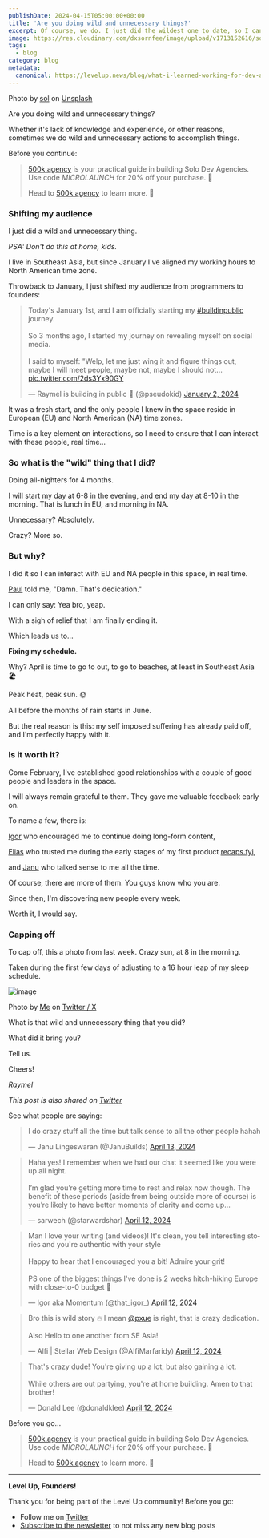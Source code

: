 ```yaml
---
publishDate: 2024-04-15T05:00:00+00:00
title: 'Are you doing wild and unnecessary things?'
excerpt: Of course, we do. I just did the wildest one to date, so I can..
image: https://res.cloudinary.com/dxsornfee/image/upload/v1713152616/sol-tZw3fcjUIpM-unsplash_e2verx.jpg
tags:
  - blog
category: blog
metadata:
  canonical: https://levelup.news/blog/what-i-learned-working-for-dev-agency
---
```


<span class="text-sm italic">
Photo by <a href="https://unsplash.com/@solimonster?utm_content=creditCopyText&utm_medium=referral&utm_source=unsplash">sol</a> on <a href="https://unsplash.com/photos/group-of-person-on-stairs-tZw3fcjUIpM?utm_content=creditCopyText&utm_medium=referral&utm_source=unsplash">Unsplash</a>
</span>

Are you doing wild and unnecessary things?

Whether it's lack of knowledge and experience, or other reasons, sometimes we do wild and unnecessary actions to accomplish things.

Before you continue:

> [500k.agency](https://500k.agency/?ref=levelup) is your practical guide in building Solo Dev Agencies. Use code _MICROLAUNCH_ for 20% off your purchase. 🚀
>
> Head to [500k.agency](https://500k.agency/?ref=levelup) to learn more. 🚀

### Shifting my audience

I just did a wild and unnecessary thing.

_PSA: Don't do this at home, kids._

I live in Southeast Asia, but since January I've aligned my working hours to North American time zone.

Throwback to January, I just shifted my audience from programmers to founders:

<blockquote class="twitter-tweet"><p lang="en" dir="ltr">Today&#39;s January 1st, and I am officially starting my <a href="https://twitter.com/hashtag/buildinpublic?src=hash&amp;ref_src=twsrc%5Etfw">#buildinpublic</a> journey.<br><br>So 3 months ago, I started my journey on revealing myself on social media.<br><br>I said to myself: &quot;Welp, let me just wing it and figure things out, maybe I will meet people, maybe not, maybe I should not… <a href="https://t.co/2ds3Yx90GY">pic.twitter.com/2ds3Yx90GY</a></p>&mdash; Raymel is building in public 🚀 (@pseudokid) <a href="https://twitter.com/pseudokid/status/1741989325963952628?ref_src=twsrc%5Etfw">January 2, 2024</a></blockquote> <script async src="https://platform.twitter.com/widgets.js" charset="utf-8"></script>

It was a fresh start, and the only people I knew in the space reside in European (EU) and North American (NA) time zones.

Time is a key element on interactions, so I need to ensure that I can interact with these people, real time...

### So what is the "wild" thing that I did?

Doing all-nighters for 4 months.

I will start my day at 6-8 in the evening, and end my day at 8-10 in the morning. That is lunch in EU, and morning in NA.

Unnecessary? Absolutely.

Crazy? More so.

### But why?

I did it so I can interact with EU and NA people in this space, in real time.

[Paul](https://x.com/pxue) told me, "Damn. That's dedication."

I can only say: Yea bro, yeap.

With a sigh of relief that I am finally ending it.

Which leads us to...

**Fixing my schedule.**

Why? April is time to go to out, to go to beaches, at least in Southeast Asia🏖️

Peak heat, peak sun. 🌞

All before the months of rain starts in June.

But the real reason is this: my self imposed suffering has already paid off, and I'm perfectly happy with it.

### Is it worth it?

Come February, I've established good relationships with a couple of good people and leaders in the space.

I will always remain grateful to them. They gave me valuable feedback early on.

To name a few, there is:

[Igor](https://x.com/that_igor_) who encouraged me to continue doing long-form content,

[Elias](https://x.com/eliasstravik) who trusted me during the early stages of my first product [recaps.fyi](https://recaps.fyi),

and [Janu](https://x.com/JanuBuilds) who talked sense to me all the time.

Of course, there are more of them. You guys know who you are.

Since then, I'm discovering new people every week.

Worth it, I would say.

### Capping off

To cap off, this a photo from last week.
Crazy sun, at 8 in the morning.

Taken during the first few days of adjusting to a 16 hour leap of my sleep schedule.

![image](https://res.cloudinary.com/dxsornfee/image/upload/v1713163547/GK83cjObkAAEczZ_pxt8j7.png)

<span class="text-sm italic">
Photo by <a href="https://x.com/pseudokid">Me</a> on <a href="https://twitter.com/pseudokid/status/1778701925393035516">Twitter / X</a>
</span>

What is that wild and unnecessary thing that you did?

What did it bring you?

Tell us.

Cheers!

_Raymel_

_This post is also shared on [Twitter](https://twitter.com/pseudokid/status/1778701925393035516)_

See what people are saying:

<blockquote class="twitter-tweet" data-conversation="none"><p lang="en" dir="ltr">I do crazy stuff all the time but talk sense to all the other people hahah</p>&mdash; Janu Lingeswaran (@JanuBuilds) <a href="https://twitter.com/JanuBuilds/status/1779117698888106151?ref_src=twsrc%5Etfw">April 13, 2024</a></blockquote> <script async src="https://platform.twitter.com/widgets.js" charset="utf-8"></script>

<blockquote class="twitter-tweet" data-conversation="none"><p lang="en" dir="ltr">Haha yes! I remember when we had our chat it seemed like you were up all night. <br><br>I’m glad you’re getting more time to rest and relax now though. The benefit of these periods (aside from being outside more of course) is you’re likely to have better moments of clarity and come up…</p>&mdash; sarwech (@starwardshar) <a href="https://twitter.com/starwardshar/status/1778724878507556868?ref_src=twsrc%5Etfw">April 12, 2024</a></blockquote> <script async src="https://platform.twitter.com/widgets.js" charset="utf-8"></script>

<blockquote class="twitter-tweet" data-conversation="none"><p lang="en" dir="ltr">Man I love your writing (and videos)! It&#39;s clean, you tell interesting stories and you&#39;re authentic with your style<br><br>Happy to hear that I encouraged you a bit! Admire your grit!<br><br>PS one of the biggest things I&#39;ve done is 2 weeks hitch-hiking Europe with close-to-0 budget 🕺</p>&mdash; Igor aka Momentum (@that_igor_) <a href="https://twitter.com/that_igor_/status/1778712924309057589?ref_src=twsrc%5Etfw">April 12, 2024</a></blockquote> <script async src="https://platform.twitter.com/widgets.js" charset="utf-8"></script>

<blockquote class="twitter-tweet" data-conversation="none"><p lang="en" dir="ltr">Bro this is wild story 🔥 I mean <a href="https://twitter.com/pxue?ref_src=twsrc%5Etfw">@pxue</a> is right, that is crazy dedication.<br><br>Also Hello to one another from SE Asia!</p>&mdash; Alfi | Stellar Web Design (@AlfiMarfaridy) <a href="https://twitter.com/AlfiMarfaridy/status/1778723597273661461?ref_src=twsrc%5Etfw">April 12, 2024</a></blockquote> <script async src="https://platform.twitter.com/widgets.js" charset="utf-8"></script>

<blockquote class="twitter-tweet" data-conversation="none"><p lang="en" dir="ltr">That&#39;s crazy dude! You&#39;re giving up a lot, but also gaining a lot. <br><br>While others are out partying, you&#39;re at home building. Amen to that brother!</p>&mdash; Donald Lee (@donaldklee) <a href="https://twitter.com/donaldklee/status/1778837257442464087?ref_src=twsrc%5Etfw">April 12, 2024</a></blockquote> <script async src="https://platform.twitter.com/widgets.js" charset="utf-8"></script>

Before you go...

> [500k.agency](https://500k.agency/?ref=levelup) is your practical guide in building Solo Dev Agencies. Use code _MICROLAUNCH_ for 20% off your purchase. 🚀
>
> Head to [500k.agency](https://500k.agency/?ref=levelup) to learn more. 🚀

---

**Level Up, Founders!**

Thank you for being part of the Level Up community! Before you go:

- Follow me on [Twitter](https://twitter.com/pseudokid)
- <a href="#" data-eo-form-toggle-id="adf19cae-dd6a-11ee-97ab-2b51af71a780">Subscribe to the newsletter</a> to not miss any new blog posts
